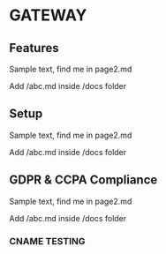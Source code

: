 # GATEWAY

## Features

Sample text, find me in page2.md

Add /abc.md inside /docs folder 

## Setup

Sample text, find me in page2.md

Add /abc.md inside /docs folder 

## GDPR & CCPA Compliance

Sample text, find me in page2.md

Add /abc.md inside /docs folder 



### CNAME TESTING
